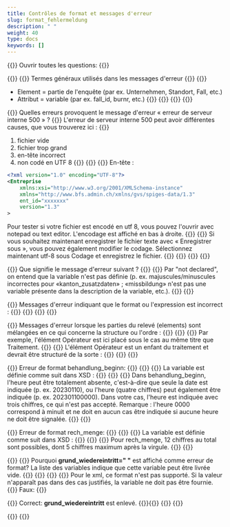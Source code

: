 ```yaml
---
title: Contrôles de format et messages d'erreur
slug: format_fehlermeldung
description: " "
weight: 40
type: docs
keywords: []
---
```


{{<faqBlock>}}
Ouvrir toutes les questions: {{<collapsibleGroupCommand groupId="format_fehlermeldung">}}

{{<numberedList>}}
{{<listItem>}}
Termes généraux utilisés dans les messages d'erreur
{{<collapsibleBlock groupId="format_fehlermeldung">}}
{{<markdown>}}

- Element = partie de l'enquête (par ex. Unternehmen, Standort, Fall, etc.)
- Attribut = variable (par ex. fall_id, burnr, etc.)
{{</markdown>}}
{{<insertImage image="tf1.png" class="edge max-w-90">}}
{{</collapsibleBlock>}}
{{</listItem>}}

{{<listItem>}}
Quelles erreurs provoquent le message d'erreur « erreur de serveur interne 500 » ?
{{<collapsibleBlock groupId="format_fehlermeldung">}}
L'erreur de serveur interne 500 peut avoir différentes causes, que vous trouverez ici :
{{<markdown>}}

1. fichier vide
2. fichier trop grand
3. en-tête incorrect
4. non codé en UTF 8
{{</markdown>}}
{{<lineBreak>}}
{{<markdown>}}
En-tête :

```xml
<?xml version="1.0" encoding="UTF-8"?>
<Entreprise 
    xmlns:xsi="http://www.w3.org/2001/XMLSchema-instance" 
    xmlns="http://www.bfs.admin.ch/xmlns/gvs/spiges-data/1.3" 
    ent_id="xxxxxxx" 
    version="1.3"
>
```

Pour tester si votre fichier est encodé en utf 8, vous pouvez l'ouvrir avec notepad ou text editor. L'encodage est affiché en bas à droite.
{{<insertImage image="tf2.png" class="edge max-w-90">}}
{{<lineBreak>}}
Si vous souhaitez maintenant enregistrer le fichier texte avec « Enregistrer sous », vous pouvez également modifier le codage. Sélectionnez maintenant utf-8 sous Codage et enregistrez le fichier.
{{<insertImage image="tf3.png" class="edge max-w-90">}}
{{</markdown>}}
{{</collapsibleBlock>}}
{{</listItem>}}

{{<listItem>}}
Que signifie le message d'erreur suivant ?
{{<insertImage image="tf4.png" class="edge max-w-90">}}
{{<collapsibleBlock groupId="format_fehlermeldung">}}
Par "not declared", on entend que la variable n'est pas définie (p. ex. majuscules/minuscules incorrectes pour «kanton_zusatzdaten» ; «missbildung» n'est pas une variable présente dans la description de la variable, etc.).
{{</collapsibleBlock>}}
{{</listItem>}}

{{<listItem>}}
Messages d'erreur indiquant que le format ou l'expression est incorrect :
{{<collapsibleBlock groupId="format_fehlermeldung">}}
{{<insertImage image="tf5.png" class="edge max-w-90">}}
{{</collapsibleBlock>}}
{{</listItem>}}

{{<listItem>}}
Messages d'erreur lorsque les parties du relevé (elements) sont mélangées en ce qui concerne la structure ou l'ordre :
{{<collapsibleBlock groupId="format_fehlermeldung">}}
{{<insertImage image="tf6.png" class="edge max-w-90">}}
{{<lineBreak>}}
Par exemple, l'élément Opérateur est ici placé sous le cas au même titre que Traitement.
{{<insertImage image="tf7.png" class="edge max-w-90">}}
{{<lineBreak>}}
L'élément Opérateur est un enfant du traitement et devrait être structuré de la sorte :
{{<insertImage image="tf8.png" class="edge max-w-90">}}
{{</collapsibleBlock>}}
{{</listItem>}}

{{<listItem>}}
Erreur de format behandlung_beginn:
{{<collapsibleBlock groupId="format_fehlermeldung">}}
{{<insertImage image="tf9.png" class="edge max-w-90">}}
{{<lineBreak>}}
La variable est définie comme suit dans XSD :
{{<lineBreak>}}
{{<insertImage image="tf10.png" class="edge max-w-90">}}
{{<lineBreak>}}
Dans behandlung_beginn, l'heure peut être totalement absente, c'est-à-dire que seule la date est indiquée (p. ex. 20230110), ou l'heure (quatre chiffres) peut également être indiquée (p. ex. 202301100000). Dans votre cas, l'heure est indiquée avec trois chiffres, ce qui n'est pas accepté. Remarque : l'heure 0000 correspond à minuit et ne doit en aucun cas être indiquée si aucune heure ne doit être signalée.
{{</collapsibleBlock>}}
{{</listItem>}}

{{<listItem>}}
Erreur de format rech_menge:
{{<collapsibleBlock groupId="format_fehlermeldung">}}
{{<insertImage image="tf11.png" class="edge max-w-90">}}
{{<lineBreak>}}
La variable est définie comme suit dans XSD :
{{<lineBreak>}}
{{<insertImage image="tf12.png" class="edge max-w-90">}}
{{<lineBreak>}}
Pour rech_menge, 12 chiffres au total sont possibles, dont 5 chiffres maximum après la virgule.
{{</collapsibleBlock>}}
{{</listItem>}}

{{<listItem>}}
{{<markdown>}}
Pourquoi **grund_wiedereintritt=" "** est affiché comme erreur de format? La liste des variables indique que cette variable peut être livrée vide.
{{</markdown>}}
{{<insertImage image="grund_wiedereintritt_erreur.png" class="edge max-w-90">}}
{{<collapsibleBlock groupId="format_fehlermeldung">}}
{{<markdown>}}
Pour le xml, ce format n'est pas supporté. Si la valeur n'apparaît pas dans des cas justifiés, la variable ne doit pas être fournie.
{{<lineBreak>}}
Faux:
{{<insertImage image="vide_faux.png" class="edge max-w-90">}}

{{<lineBreak>}}
Correct: **grund_wiedereintritt** est enlevé.
{{<insertImage image="vide_correct.png" class="edge max-w-90">}}{{</collapsibleBlock>}}
{{</markdown>}}
{{</listItem>}}

{{</numberedList>}}
{{</faqBlock>}}
